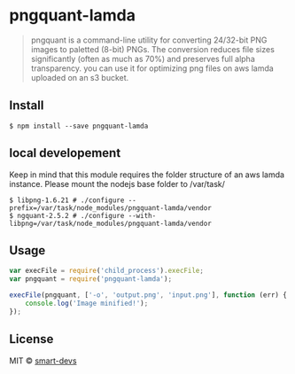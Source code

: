 # pngquant-lamda

> pngquant is a command-line utility for converting 24/32-bit PNG images to paletted (8-bit) PNGs. The conversion reduces file sizes significantly (often as much as 70%) and preserves full alpha transparency.
> you can use it for optimizing png files on aws lamda uploaded on an s3 bucket. 


## Install

```
$ npm install --save pngquant-lamda
```

## local developement

Keep in mind that this module requires the folder structure of an aws lamda instance.
Please mount the nodejs base folder to /var/task/

```
$ libpng-1.6.21 # ./configure --prefix=/var/task/node_modules/pngquant-lamda/vendor
$ ngquant-2.5.2 # ./configure --with-libpng=/var/task/node_modules/pngquant-lamda/vendor
```


## Usage

```js
var execFile = require('child_process').execFile;
var pngquant = require('pngquant-lamda');

execFile(pngquant, ['-o', 'output.png', 'input.png'], function (err) {
	console.log('Image minified!');
});
```

## License

MIT © [smart-devs](https://github.com/smart-devs/pngquant-lamda)
